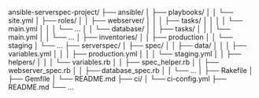 ansible-serverspec-project/
├── ansible/
│   ├── playbooks/
│   │   └── site.yml
│   ├── roles/
│   │   ├── webserver/
│   │   │   ├── tasks/
│   │   │   │   └── main.yml
│   │   │   └── ...
│   │   └── database/
│   │       ├── tasks/
│   │       │   └── main.yml
│   │       └── ...
│   ├── inventories/
│   │   ├── production
│   │   └── staging
│   └── ...
├── serverspec/
│   ├── spec/
│   │   ├── data/
│   │   │   ├── variables.yml
│   │   │   ├── production.yml
│   │   │   └── staging.yml
│   │   ├── helpers/
│   │   │   └── variables.rb
│   │   ├── spec_helper.rb
│   │   ├── webserver_spec.rb
│   │   ├── database_spec.rb
│   │   └── ...
│   ├── Rakefile
│   ├── Gemfile
│   └── README.md
├── ci/
│   └── ci-config.yml
├── README.md
└── ...